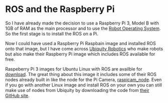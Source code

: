 # ROS and the Raspberry Pi
So I have already made the decision to use a Raspberry Pi 3, Model B with 1GB of RAM as the main processor and to use the [Robot Operating System](http://wiki.ros.org/ "ROS"). So the first stage is to install the ROS on a Pi.

Now I could have used a Raspberry Pi Raspbain image and installed ROS onto that image, but I have come across [Ubiquity Robotics](https://ubiquityrobotics.com "Ubiquity") who make robots but also make their Raspberry Pi image which includes ROS available for free.

Raspeberry Pi 3 images for Ubuntu Linux with ROS are availble for [download](https://downloads.ubiquityrobotics.com/pi.html "Image"). The great thing about this image it includes some of their ROS nodes already built in like the node for the Pi Camera, [raspicam_node](https://github.com/ubiquityRobotics/raspicam_node "raspicam_node"). Even if you go with another Linux image and install ROS on your own you can still make use of nodes from Ubiquity by downloading the code from [their GitHub site](https://github.com/UbiquityRobotics "Ubiquity").
